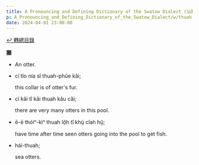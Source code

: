 ```yaml
---
title: A Pronouncing and Defining Dictionary of the Swatow Dialect (汕頭方言音義字典) / thuah
p: A_Pronouncing_and_Defining_Dictionary_of_the_Swatow_Dialect/w/thuah
date: 2024-04-01 23:00:00
---
```


[↩️ 轉總目錄](/A_Pronouncing_and_Defining_Dictionary_of_the_Swatow_Dialect)


**獺**
- An otter.

- cí tîo nía sĭ thuah-phûe kâi;

  this collar is of otter's fur.

- cí kâi tî kâi thuah kău căi;

  there are very many otters in this pool.

- ē-ē thóiⁿ-kìⁿ thuah lô̤h tî khṳ̀ cîah hṳ̂;

  have time after time seen otters going into the pool to get fish.

- hái-thuah;

  sea otters.